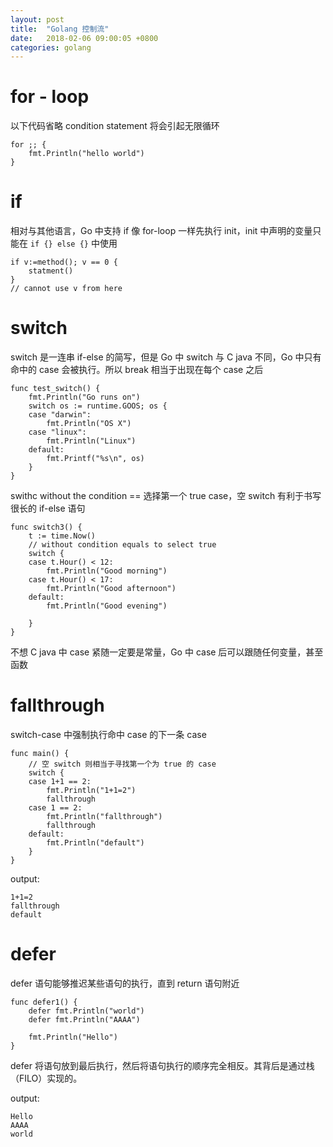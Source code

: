```yaml
---
layout: post
title:  "Golang 控制流"
date:   2018-02-06 09:00:05 +0800
categories: golang
---
```


# for - loop

以下代码省略 condition statement 将会引起无限循环

```golang
for ;; {
    fmt.Println("hello world")
}
```

# if

相对与其他语言，Go 中支持 if 像 for-loop 一样先执行 init，init 中声明的变量只能在 `if {} else {}` 中使用

```golang
if v:=method(); v == 0 {
    statment()
}
// cannot use v from here
```

# switch

switch 是一连串 if-else 的简写，但是 Go 中 switch 与 C java 不同，Go 中只有命中的 case 会被执行。所以 break 相当于出现在每个 case 之后

```golang
func test_switch() {
	fmt.Println("Go runs on")
	switch os := runtime.GOOS; os {
	case "darwin":
		fmt.Println("OS X")
	case "linux":
		fmt.Println("Linux")
	default:
		fmt.Printf("%s\n", os)
	}
}
```

swithc without the condition == 选择第一个 true case，空 switch 有利于书写很长的 if-else 语句

```golang
func switch3() {
	t := time.Now()
	// without condition equals to select true
	switch {
	case t.Hour() < 12:
		fmt.Println("Good morning")
	case t.Hour() < 17:
		fmt.Println("Good afternoon")
	default:
		fmt.Println("Good evening")

	}
}
```

不想 C java 中 case 紧随一定要是常量，Go 中 case 后可以跟随任何变量，甚至函数

# fallthrough

switch-case 中强制执行命中 case 的下一条 case

```golang
func main() {
	// 空 switch 则相当于寻找第一个为 true 的 case
	switch {
	case 1+1 == 2:
		fmt.Println("1+1=2")
		fallthrough
	case 1 == 2:
		fmt.Println("fallthrough")
		fallthrough
	default:
		fmt.Println("default")
	}
}
```

output:

```
1+1=2
fallthrough
default
```

# defer

defer 语句能够推迟某些语句的执行，直到 return 语句附近

```golang
func defer1() {
	defer fmt.Println("world")
	defer fmt.Println("AAAA")

	fmt.Println("Hello")
}
```

defer 将语句放到最后执行，然后将语句执行的顺序完全相反。其背后是通过栈（FILO）实现的。

output:
```
Hello
AAAA
world
```